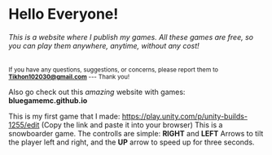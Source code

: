 # Hello Everyone!
###### This is a website where I publish my games. All these games are free, so you can play them anywhere, anytime, without any cost!

<sub> If you have any questions, suggestions, or concerns, please report them to **Tikhon102030@gmail.com** --- Thank you! </sub>

Also go check out this _amazing_ website with games: **bluegamemc.github.io**

This is my first game that I made: https://play.unity.com/p/unity-builds-1255/edit   (Copy the link and paste it into your browser)
This is a snowboarder game. The controlls are simple: **RIGHT** and **LEFT** Arrows to tilt the player left and right, and the **UP** arrow to speed up for three seconds.

